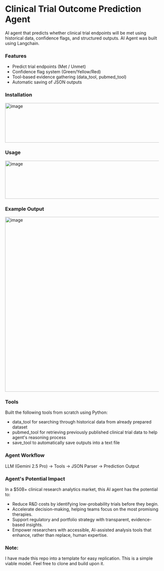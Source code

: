 # Clinical Trial Outcome Prediction Agent
AI agent that predicts whether clinical trial endpoints will be met using historical data, confidence flags, and structured outputs.
AI Agent was built using Langchain.

### Features
- Predict trial endpoints (Met / Unmet)
- Confidence flag system (Green/Yellow/Red)
- Tool-based evidence gathering (data_tool, pubmed_tool)
- Automatic saving of JSON outputs

### Installation
<img width="524" height="130" alt="image" src="https://github.com/user-attachments/assets/56036c79-2ece-4946-a27c-403ee73b8cab" />

### Usage
<img width="636" height="125" alt="image" src="https://github.com/user-attachments/assets/4e13030d-3777-48b5-8fbe-d2e8a0a152e0" />

### Example Output
<img width="1919" height="573" alt="image" src="https://github.com/user-attachments/assets/fb726939-1b8d-43da-a2ad-2877e8f01588" />

### Tools 
Built the following tools from scratch using Python: 
- data_tool for searching through historical data from already prepared dataset
- pubmed_tool for retrieving previously published clinical trial data to help agent's reasoning process
- save_tool to automatically save outputs into a text file

### Agent Workflow
LLM (Gemini 2.5 Pro) -> Tools -> JSON Parser -> Prediction Output

### Agent's Potential Impact
In a $50B+ clinical research analytics market, this AI agent has the potential to: 
- Reduce R&D costs by identifying low-probability trials before they begin.
- Accelerate decision-making, helping teams focus on the most promising therapies.
- Support regulatory and portfolio strategy with transparent, evidence-based insights.
- Empower researchers with accessible, AI-assisted analysis tools that enhance, rather than replace, human expertise.

### Note:
I have made this repo into a template for easy replication. This is a simple viable model. Feel free to clone and build upon it.
